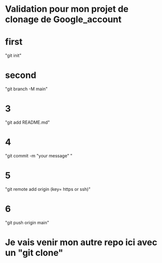 # Validation pour mon projet de clonage de Google_account

# first
   "git init"

# second
   "git branch -M main"

# 3
   "git add README.md"

# 4
   "git commit -m "your message" "

# 5
   "git remote add origin (key= https or ssh)"

# 6
   "git push origin main"

# Je vais venir mon autre repo ici avec un "git clone"